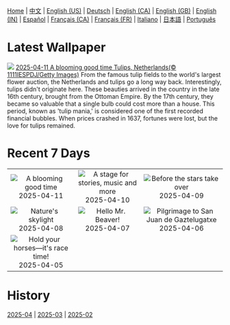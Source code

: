 [Home](../README.md) | [中文](zh-CN.md) | [English (US)](en-US.md) | [Deutsch](de-DE.md) | [English (CA)](en-CA.md) | [English (GB)](en-GB.md) | [English (IN)](en-IN.md) | [Español](es-ES.md) | [Français (CA)](fr-CA.md) | [Français (FR)](fr-FR.md) | [Italiano](it-IT.md) | [日本語](ja-JP.md) | [Português](pt-BR.md)

# Latest Wallpaper
![](https://www.bing.com/th?id=OHR.TulipsWindmill_EN-GB4977266654_UHD.jpg)
[2025-04-11 A blooming good time Tulips, Netherlands(© 1111IESPDJ/Getty Images)](https://www.bing.com/th?id=OHR.TulipsWindmill_EN-GB4977266654_UHD.jpg)
From the famous tulip fields to the world's largest flower auction, the Netherlands and tulips go a long way back. Interestingly, tulips didn't originate here. These beauties arrived in the country in the late 16th century, brought from the Ottoman Empire. By the 17th century, they became so valuable that a single bulb could cost more than a house. This period, known as 'tulip mania,' is considered one of the first recorded financial bubbles. When prices crashed in 1637, fortunes were lost, but the love for tulips remained.

# Recent 7 Days
|  |  |  |
|:---:|:---:|:---:|
| ![](https://www.bing.com/th?id=OHR.TulipsWindmill_EN-GB4977266654_400x240.jpg "A blooming good time") 2025-04-11 | ![](https://www.bing.com/th?id=OHR.MillenniumCentre2025_EN-GB4834695501_400x240.jpg "A stage for stories, music and more") 2025-04-10 | ![](https://www.bing.com/th?id=OHR.BlueNaxos_EN-GB4555979110_400x240.jpg "Before the stars take over") 2025-04-09 |
| ![](https://www.bing.com/th?id=OHR.LagoaPortugal_EN-GB2759249420_400x240.jpg "Nature's skylight") 2025-04-08 | ![](https://www.bing.com/th?id=OHR.BeaverDay_EN-GB4231980844_400x240.jpg "Hello Mr. Beaver!") 2025-04-07 | ![](https://www.bing.com/th?id=OHR.GaztelugatxeSunset_EN-GB4088567205_400x240.jpg "Pilgrimage to San Juan de Gaztelugatxe") 2025-04-06 |
| ![](https://www.bing.com/th?id=OHR.GrandNational2025_EN-GB3927450244_400x240.jpg "Hold your horses—it's race time!") 2025-04-05 |  |  |

# History
[2025-04](../archives/wallpaper/en-GB/w_2025_04.md) | [2025-03](../archives/wallpaper/en-GB/w_2025_03.md) | [2025-02](../archives/wallpaper/en-GB/w_2025_02.md)
